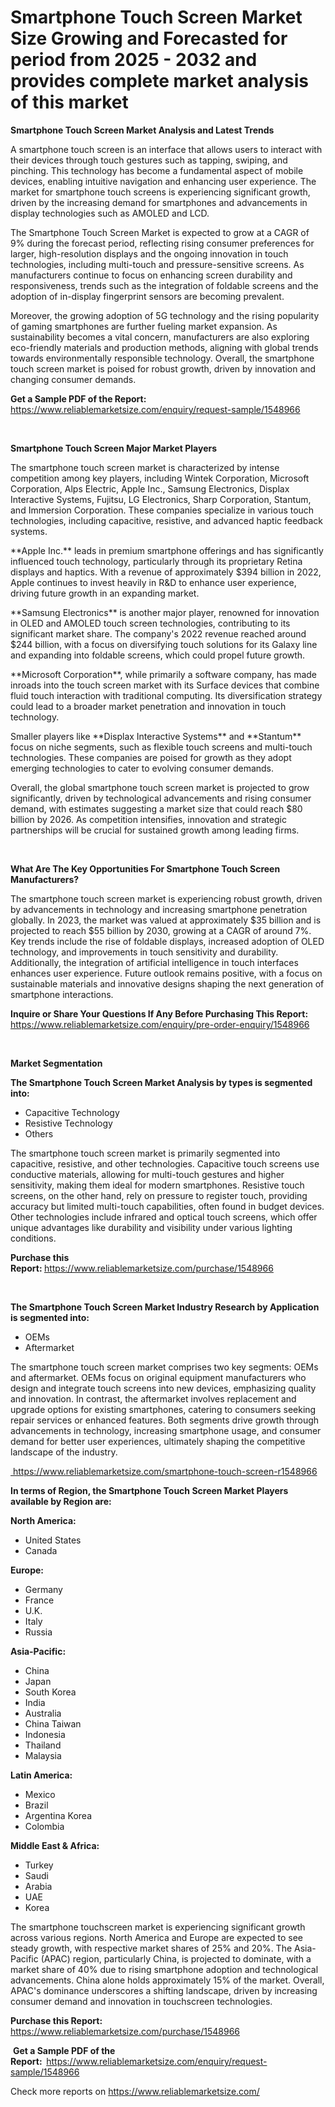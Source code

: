 <p><h1>Smartphone Touch Screen Market Size Growing and Forecasted for period from 2025 - 2032 and provides complete market analysis of this market</h1></p><p><strong>Smartphone Touch Screen Market Analysis and Latest Trends</strong></p>
<p><p>A smartphone touch screen is an interface that allows users to interact with their devices through touch gestures such as tapping, swiping, and pinching. This technology has become a fundamental aspect of mobile devices, enabling intuitive navigation and enhancing user experience. The market for smartphone touch screens is experiencing significant growth, driven by the increasing demand for smartphones and advancements in display technologies such as AMOLED and LCD.</p><p>The Smartphone Touch Screen Market is expected to grow at a CAGR of 9% during the forecast period, reflecting rising consumer preferences for larger, high-resolution displays and the ongoing innovation in touch technologies, including multi-touch and pressure-sensitive screens. As manufacturers continue to focus on enhancing screen durability and responsiveness, trends such as the integration of foldable screens and the adoption of in-display fingerprint sensors are becoming prevalent.</p><p>Moreover, the growing adoption of 5G technology and the rising popularity of gaming smartphones are further fueling market expansion. As sustainability becomes a vital concern, manufacturers are also exploring eco-friendly materials and production methods, aligning with global trends towards environmentally responsible technology. Overall, the smartphone touch screen market is poised for robust growth, driven by innovation and changing consumer demands.</p></p>
<p><strong>Get a Sample PDF of the Report:&nbsp;</strong> <a href="https://www.reliablemarketsize.com/enquiry/request-sample/1548966?utm_campaign=2747&utm_medium=2&utm_source=Github&utm_content=ia&utm_term=06042025&utm_id=smartphone-touch-screen">https://www.reliablemarketsize.com/enquiry/request-sample/1548966</a></p>
<p>&nbsp;</p>
<p><strong>Smartphone Touch Screen Major Market Players</strong></p>
<p><p>The smartphone touch screen market is characterized by intense competition among key players, including Wintek Corporation, Microsoft Corporation, Alps Electric, Apple Inc., Samsung Electronics, Displax Interactive Systems, Fujitsu, LG Electronics, Sharp Corporation, Stantum, and Immersion Corporation. These companies specialize in various touch technologies, including capacitive, resistive, and advanced haptic feedback systems.</p><p>**Apple Inc.** leads in premium smartphone offerings and has significantly influenced touch technology, particularly through its proprietary Retina displays and haptics. With a revenue of approximately $394 billion in 2022, Apple continues to invest heavily in R&D to enhance user experience, driving future growth in an expanding market.</p><p>**Samsung Electronics** is another major player, renowned for innovation in OLED and AMOLED touch screen technologies, contributing to its significant market share. The company's 2022 revenue reached around $244 billion, with a focus on diversifying touch solutions for its Galaxy line and expanding into foldable screens, which could propel future growth.</p><p>**Microsoft Corporation**, while primarily a software company, has made inroads into the touch screen market with its Surface devices that combine fluid touch interaction with traditional computing. Its diversification strategy could lead to a broader market penetration and innovation in touch technology.</p><p>Smaller players like **Displax Interactive Systems** and **Stantum** focus on niche segments, such as flexible touch screens and multi-touch technologies. These companies are poised for growth as they adopt emerging technologies to cater to evolving consumer demands.</p><p>Overall, the global smartphone touch screen market is projected to grow significantly, driven by technological advancements and rising consumer demand, with estimates suggesting a market size that could reach $80 billion by 2026. As competition intensifies, innovation and strategic partnerships will be crucial for sustained growth among leading firms.</p></p>
<p>&nbsp;</p>
<p><strong>What Are The Key Opportunities For Smartphone Touch Screen Manufacturers?</strong></p>
<p><p>The smartphone touch screen market is experiencing robust growth, driven by advancements in technology and increasing smartphone penetration globally. In 2023, the market was valued at approximately $35 billion and is projected to reach $55 billion by 2030, growing at a CAGR of around 7%. Key trends include the rise of foldable displays, increased adoption of OLED technology, and improvements in touch sensitivity and durability. Additionally, the integration of artificial intelligence in touch interfaces enhances user experience. Future outlook remains positive, with a focus on sustainable materials and innovative designs shaping the next generation of smartphone interactions.</p></p>
<p><strong>Inquire or Share Your Questions If Any Before Purchasing This Report:</strong> <a href="https://www.reliablemarketsize.com/enquiry/pre-order-enquiry/1548966?utm_campaign=2747&utm_medium=2&utm_source=Github&utm_content=ia&utm_term=06042025&utm_id=smartphone-touch-screen">https://www.reliablemarketsize.com/enquiry/pre-order-enquiry/1548966</a></p>
<p>&nbsp;</p>
<p><strong>Market Segmentation</strong></p>
<p><strong>The Smartphone Touch Screen Market Analysis by types is segmented into:</strong></p>
<p><ul><li>Capacitive Technology</li><li>Resistive Technology</li><li>Others</li></ul></p>
<p><p>The smartphone touch screen market is primarily segmented into capacitive, resistive, and other technologies. Capacitive touch screens use conductive materials, allowing for multi-touch gestures and higher sensitivity, making them ideal for modern smartphones. Resistive touch screens, on the other hand, rely on pressure to register touch, providing accuracy but limited multi-touch capabilities, often found in budget devices. Other technologies include infrared and optical touch screens, which offer unique advantages like durability and visibility under various lighting conditions.</p></p>
<p><strong>Purchase this Report:&nbsp;</strong><a href="https://www.reliablemarketsize.com/purchase/1548966?utm_campaign=2747&utm_medium=2&utm_source=Github&utm_content=ia&utm_term=06042025&utm_id=smartphone-touch-screen">https://www.reliablemarketsize.com/purchase/1548966</a></p>
<p>&nbsp;</p>
<p><strong>The Smartphone Touch Screen Market Industry Research by Application is segmented into:</strong></p>
<p><ul><li>OEMs</li><li>Aftermarket</li></ul></p>
<p><p>The smartphone touch screen market comprises two key segments: OEMs and aftermarket. OEMs focus on original equipment manufacturers who design and integrate touch screens into new devices, emphasizing quality and innovation. In contrast, the aftermarket involves replacement and upgrade options for existing smartphones, catering to consumers seeking repair services or enhanced features. Both segments drive growth through advancements in technology, increasing smartphone usage, and consumer demand for better user experiences, ultimately shaping the competitive landscape of the industry.</p></p>
<p><a href="https://www.reliablemarketsize.com/smartphone-touch-screen-r1548966?utm_campaign=2747&utm_medium=2&utm_source=Github&utm_content=ia&utm_term=06042025&utm_id=smartphone-touch-screen">&nbsp;https://www.reliablemarketsize.com/smartphone-touch-screen-r1548966</a></p>
<p><strong>In terms of Region, the Smartphone Touch Screen Market Players available by Region are:</strong></p>
<p>
    <p> <strong> North America: </strong>
        <ul>
            <li>United States</li>
            <li>Canada</li>
        </ul>
        </p> 
    <p> <strong> Europe: </strong>
        <ul>
            <li>Germany</li>
            <li>France</li>
            <li>U.K.</li>
            <li>Italy</li>
            <li>Russia</li>
        </ul>
        </p> 
    <p> <strong> Asia-Pacific: </strong>
        <ul>
            <li>China</li>
            <li>Japan</li>
            <li>South Korea</li>
            <li>India</li>
            <li>Australia</li>
            <li>China Taiwan</li>
            <li>Indonesia</li>
            <li>Thailand</li>
            <li>Malaysia</li>
        </ul>
        </p> 
    <p> <strong> Latin America: </strong>
        <ul>
            <li>Mexico</li>
            <li>Brazil</li>
            <li>Argentina Korea</li>
            <li>Colombia</li>
        </ul>
        </p> 
    <p> <strong> Middle East & Africa: </strong>
        <ul>
            <li>Turkey</li>
            <li>Saudi</li>
            <li>Arabia</li>
            <li>UAE</li>
            <li>Korea</li>
        </ul>
    </p>
    </p>
<p><p>The smartphone touchscreen market is experiencing significant growth across various regions. North America and Europe are expected to see steady growth, with respective market shares of 25% and 20%. The Asia-Pacific (APAC) region, particularly China, is projected to dominate, with a market share of 40% due to rising smartphone adoption and technological advancements. China alone holds approximately 15% of the market. Overall, APAC's dominance underscores a shifting landscape, driven by increasing consumer demand and innovation in touchscreen technologies.</p></p>
<p><strong>Purchase this Report: </strong><a href="https://www.reliablemarketsize.com/purchase/1548966?utm_campaign=2747&utm_medium=2&utm_source=Github&utm_content=ia&utm_term=06042025&utm_id=smartphone-touch-screen">https://www.reliablemarketsize.com/purchase/1548966</a></p>
<p>&nbsp;<strong>Get a Sample PDF of the Report:&nbsp;&nbsp;</strong><a href="https://www.reliablemarketsize.com/enquiry/request-sample/1548966?utm_campaign=2747&utm_medium=2&utm_source=Github&utm_content=ia&utm_term=06042025&utm_id=smartphone-touch-screen">https://www.reliablemarketsize.com/enquiry/request-sample/1548966</a></p>
<p><strong></strong></p>
<p>Check more reports on <a href="https://www.reliablemarketsize.com/?utm_campaign=2747&utm_medium=2&utm_source=Github&utm_content=ia&utm_term=06042025&utm_id=smartphone-touch-screen">https://www.reliablemarketsize.com/</a></p>